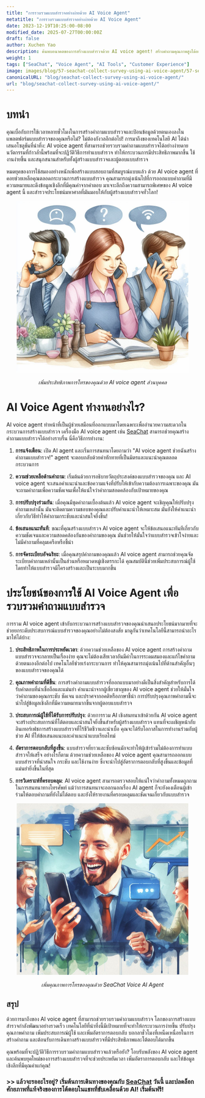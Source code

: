 ```yaml
---
title: "การรวบรวมแบบสำรวจอย่างง่ายด้วย AI Voice Agent"
metatitle: "การรวบรวมแบบสำรวจอย่างง่ายด้วย AI Voice Agent"
date: 2023-12-19T10:25:00-08:00
modified_date: 2025-07-27T00:00:00Z
draft: false
author: Xuchen Yao
description: ค้นพบอนาคตของการสร้างแบบสำรวจด้วย AI voice agent! สร้างคำถามคุณภาพสูงได้อย่างง่ายดาย เพิ่มประสบการณ์ผู้ใช้ และเพิ่มอัตราการตอบกลับ บอกลาการทำงานด้วยตนเอง!
weight: 1
tags: ["SeaChat", "Voice Agent", "AI Tools", "Customer Experience"]
image: images/blog/57-seachat-collect-survey-using-ai-voice-agent/57-seachat-collect-survey-using-ai-voice-agent.png
canonicalURL: "blog/seachat-collect-survey-using-ai-voice-agent/"
url: "blog/seachat-collect-survey-using-ai-voice-agent/"
---
```


# บทนำ

คุณเบื่อกับการใช้เวลาหลายชั่วโมงในการสร้างคำถามแบบสำรวจและป้อนข้อมูลด้วยตนเองลงในแพลตฟอร์มแบบสำรวจของคุณหรือไม่? ไม่ต้องกังวลอีกต่อไป! การมาถึงของเทคโนโลยี AI ได้นำเสนอโซลูชันที่น่าทึ่ง: AI voice agent ที่สามารถช่วยรวบรวมคำถามแบบสำรวจได้อย่างง่ายดาย นวัตกรรมที่ก้าวล้ำนี้พร้อมที่จะปฏิวัติวิธีการทำแบบสำรวจ ทำให้กระบวนการมีประสิทธิภาพมากขึ้น ใช้งานง่ายขึ้น และสนุกสนานสำหรับทั้งผู้สร้างแบบสำรวจและผู้ตอบแบบสำรวจ

หมดยุคของการใช้สมองอย่างหนักเพื่อสร้างแบบสอบถามที่สมบูรณ์แบบแล้ว ด้วย AI voice agent ที่คอยช่วยเหลือคุณตลอดกระบวนการสร้างแบบสำรวจ คุณสามารถมุ่งเน้นไปที่การออกแบบคำถามที่มีความหมายและดึงข้อมูลเชิงลึกที่มีคุณค่าจากคำตอบ มาเจาะลึกถึงความสามารถพิเศษของ AI voice agent นี้ และสำรวจประโยชน์มหาศาลที่มันมอบให้กับผู้สร้างแบบสำรวจทั่วโลก!

<center>
<img height="450px" src="/images/blog/50x-all-seachat-agents/transfer-to-and-from-ai-agent.jpeg" alt="เพิ่มประสิทธิภาพการโทรของคุณด้วย AI voice agent ส่วนบุคคล"/>

*เพิ่มประสิทธิภาพการโทรของคุณด้วย AI voice agent ส่วนบุคคล*
</center>

# AI Voice Agent ทำงานอย่างไร?

AI voice agent ทำหน้าที่เป็นผู้ช่วยเสมือนที่ออกแบบมาโดยเฉพาะเพื่ออำนวยความสะดวกในกระบวนการสร้างแบบสำรวจ เครื่องมือ AI voice agent เช่น [SeaChat](https://chat.seasalt.ai/?utm_source=blog) สามารถช่วยคุณสร้างคำถามแบบสำรวจได้อย่างราบรื่น นี่คือวิธีการทำงาน:

1. **การแจ้งเตือน**: เปิด AI agent และเริ่มการสนทนาโดยถามว่า "AI voice agent ช่วยฉันสร้างคำถามแบบสำรวจ!" agent จะตอบกลับด้วยคำทักทายที่เป็นมิตรและแนะนำคุณตลอดกระบวนการ

2. **ความช่วยเหลือด้านคำถาม**: เริ่มต้นด้วยการอธิบายวัตถุประสงค์ของแบบสำรวจของคุณ และ AI voice agent จะเสนอคำแนะนำและข้อความแจ้งที่ปรับให้เข้ากับความต้องการเฉพาะของคุณ มันจะถามคำถามเพื่อความชัดเจนเพื่อให้แน่ใจว่าคำถามสอดคล้องกับเป้าหมายของคุณ

3. **การปรับปรุงร่วมกัน**: เมื่อคุณมีชุดคำถามเบื้องต้นแล้ว AI voice agent จะเชิญคุณให้ปรับปรุงคำถามเหล่านั้น มันจะติดตามความชอบของคุณและปรับคำแนะนำให้เหมาะสม มันยังให้คำแนะนำเกี่ยวกับวิธีทำให้คำถามกระชับและน่าสนใจยิ่งขึ้น!

4. **ข้อเสนอแนะทันที**: ขณะที่คุณสร้างแบบสำรวจ AI voice agent จะให้ข้อเสนอแนะทันทีเกี่ยวกับความชัดเจนและความสอดคล้องกันของคำถามของคุณ มันช่วยให้มั่นใจว่าแบบสำรวจเข้าใจง่ายและไม่มีคำถามที่คลุมเครือหรือชี้นำ

5. **การจัดระเบียบอัจฉริยะ**: เมื่อคุณสรุปคำถามของคุณแล้ว AI voice agent สามารถช่วยคุณจัดระเบียบคำถามเหล่านั้นเป็นส่วนหรือหมวดหมู่เชิงตรรกะได้ คุณสมบัตินี้ช่วยเพิ่มประสบการณ์ผู้ใช้โดยทำให้แบบสำรวจมีโครงสร้างและเป็นระบบมากขึ้น

# ประโยชน์ของการใช้ AI Voice Agent เพื่อรวบรวมคำถามแบบสำรวจ

การรวม AI voice agent เข้ากับกระบวนการสร้างแบบสำรวจของคุณนำเสนอประโยชน์มากมายที่จะช่วยยกระดับประสบการณ์แบบสำรวจของคุณอย่างไม่ต้องสงสัย มาดูกันว่าเทคโนโลยีนี้สามารถนำอะไรมาให้ได้บ้าง:

1. **ประสิทธิภาพในการประหยัดเวลา**: ด้วยความช่วยเหลือของ AI voice agent การสร้างคำถามแบบสำรวจจะกลายเป็นเรื่องง่าย คุณจะไม่ต้องเสียเวลาอันมีค่าในการระดมสมองและแก้ไขคำถามด้วยตนเองอีกต่อไป เทคโนโลยีช่วยเร่งกระบวนการ ทำให้คุณสามารถมุ่งเน้นไปที่ด้านสำคัญอื่นๆ ของแบบสำรวจของคุณได้

2. **คุณภาพคำถามที่ดีขึ้น**: การสร้างคำถามแบบสำรวจที่ออกแบบมาอย่างดีเป็นสิ่งสำคัญสำหรับการได้รับคำตอบที่น่าเชื่อถือและแม่นยำ คำแนะนำจากผู้เชี่ยวชาญของ AI voice agent ช่วยให้มั่นใจว่าคำถามของคุณกระชับ ชัดเจน และปราศจากอคติหรือภาษาชี้นำ การปรับปรุงคุณภาพคำถามนี้จะนำไปสู่ข้อมูลเชิงลึกที่มีความหมายมากขึ้นจากผู้ตอบแบบสำรวจ

3. **ประสบการณ์ผู้ใช้ที่ได้รับการปรับปรุง**: ด้วยการรวม AI เชิงสนทนาเข้าด้วยกัน AI voice agent จะสร้างประสบการณ์ที่โต้ตอบและน่าสนใจยิ่งขึ้นสำหรับผู้สร้างแบบสำรวจ แทนที่จะเผชิญหน้ากับอินเทอร์เฟซการสร้างแบบสำรวจที่ไร้ชีวิตชีวาและน่าเบื่อ คุณจะได้รับโอกาสในการทำงานร่วมกับผู้ช่วย AI ที่ให้ข้อเสนอแนะและคำแนะนำแบบเรียลไทม์

4. **อัตราการตอบกลับที่สูงขึ้น**: แบบสำรวจที่ยาวและซับซ้อนมักจะทำให้ผู้เข้าร่วมไม่ต้องการทำแบบสำรวจให้เสร็จ อย่างไรก็ตาม ด้วยความช่วยเหลือของ AI voice agent คุณสามารถออกแบบแบบสำรวจที่น่าสนใจ กระชับ และใช้งานง่าย ซึ่งจะนำไปสู่อัตราการตอบกลับที่สูงขึ้นและข้อมูลที่แม่นยำยิ่งขึ้นในที่สุด

5. **การวิเคราะห์ที่ครอบคลุม**: AI voice agent สามารถตรวจสอบให้แน่ใจว่าคำถามทั้งหมดถูกถามในการสนทนาทางโทรศัพท์ แม้ว่าการสนทนาจะออกนอกเรื่อง AI agent ก็จะยังคงเตือนผู้เข้าร่วมให้ตอบคำถามที่ยังไม่ได้ตอบ และยังให้รายงานที่ครอบคลุมและชัดเจนเกี่ยวกับแบบสำรวจ


<center>
<img height="450px" src="/images/blog/50x-all-seachat-agents/stay-connected-using-seachat-agents.jpeg" alt="เพิ่มคุณภาพการโทรของคุณด้วย SeaChat Voice AI Agent"/>

*เพิ่มคุณภาพการโทรของคุณด้วย SeaChat Voice AI Agent*
</center>

## สรุป

ด้วยการมาถึงของ AI voice agent ที่สามารถช่วยรวบรวมคำถามแบบสำรวจ โลกของการสร้างแบบสำรวจกำลังพัฒนาอย่างรวดเร็ว เทคโนโลยีที่น่าทึ่งนี้มีเป้าหมายที่จะทำให้กระบวนการง่ายขึ้น ปรับปรุงคุณภาพคำถาม เพิ่มประสบการณ์ผู้ใช้ และเพิ่มอัตราการตอบกลับ บอกลาชั่วโมงที่เหน็ดเหนื่อยในการสร้างคำถาม และต้อนรับการเดินทางสร้างแบบสำรวจที่มีประสิทธิภาพและโต้ตอบได้มากขึ้น

คุณพร้อมที่จะปฏิวัติวิธีการรวบรวมคำถามแบบสำรวจแล้วหรือยัง? โอบรับพลังของ AI voice agent และค้นพบยุคใหม่ของการสร้างแบบสำรวจที่จะช่วยประหยัดเวลา เพิ่มอัตราการตอบกลับ และให้ข้อมูลเชิงลึกที่มีคุณค่าแก่คุณ!

### >> แล้วจะรออะไรอยู่? เริ่มต้นการเดินทางของคุณกับ [SeaChat](https://chat.seasalt.ai/?utm_source=blog) วันนี้ และปลดล็อกศักยภาพที่แท้จริงของการโต้ตอบในแชทที่ขับเคลื่อนด้วย AI! เริ่มต้นฟรี!
